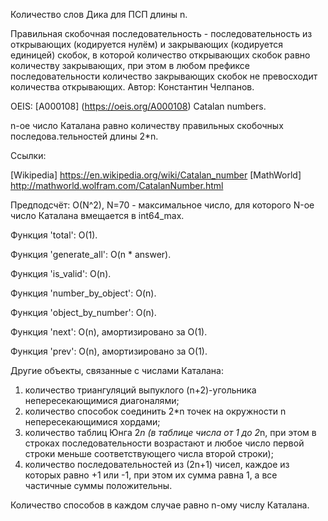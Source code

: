 Количество слов Дика для ПСП длины n.

Правильная скобочная последовательность - последовательность из открывающих (кодируется нулём) и закрывающих (кодируется единицей) скобок, в которой количество открывающих скобок равно количеству закрывающих, при этом в любом префиксе последовательности количество закрывающих скобок не превосходит количества открывающих.
Автор: Константин Челпанов.

OEIS: [A000108] (https://oeis.org/A000108) Catalan numbers.

n-ое число Каталана равно количеству правильных скобочных последова.тельностей длины 2*n.

Ссылки:

[Wikipedia] https://en.wikipedia.org/wiki/Catalan_number
[MathWorld] http://mathworld.wolfram.com/CatalanNumber.html

Предподсчёт: O(N^2), N=70 - максимальное число, для которого N-ое число Каталана вмещается в int64_max.

Функция 'total':  O(1).

Функция 'generate_all': O(n * answer).

Функция 'is_valid': O(n).

Функция 'number_by_object': O(n).

Функция 'object_by_number': O(n).

Функция 'next': O(n), амортизировано за O(1).

Функция 'prev': O(n), амортизировано за O(1).

Другие объекты, связанные с числами Каталана:

1) количество триангуляций выпуклого (n+2)-угольника непересекающимися диагоналями;
2) количество способок соединить 2*n точек на окружности n непересекающимися хордами;
3) количество таблиц Юнга 2*n (в таблице числа от 1 до 2*n, при этом в строках последовательности возрастают и любое число первой строки меньше соответствующего числа второй строки);
4) количество последовательностей из (2n+1) чисел, каждое из которых равно +1 или -1, при этом их сумма равна 1, а все частичные суммы положительны.

Количество способов в каждом случае равно n-ому числу Каталана.
